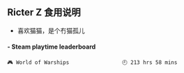 ## Ricter Z 食用说明
- 喜欢猫猫，是个冇猫孤儿

<!-- steam-box start -->
#### - Steam playtime leaderboard
```text
🎮 World of Warships                 🕘 213 hrs 58 mins
```
<!-- Powered by https://github.com/YouEclipse/steam-box . -->
<!-- steam-box end -->
